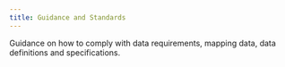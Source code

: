 ```yaml
---
title: Guidance and Standards
---
```


Guidance on how to comply with data requirements, mapping data, data definitions and specifications.
